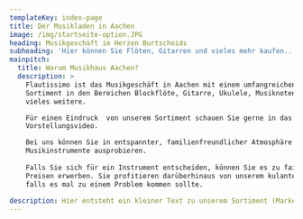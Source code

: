 ```yaml
---
templateKey: index-page
title: Der Musikladen in Aachen
image: /img/startseite-option.JPG
heading: Musikgeschäft im Herzen Burtscheids
subheading: 'Hier können Sie Flöten, Gitarren und vieles mehr kaufen..'
mainpitch:
  title: Warum Musikhaus Aachen?
  description: >
    Flautissimo ist das Musikgeschäft in Aachen mit einem umfangreichen
    Sortiment in den Bereichen Blockflöte, Gitarre, Ukulele, Musiknoten und
    vieles weitere.  

    Für einen Eindruck  von unserem Sortiment schauen Sie gerne in das
    Vorstellungsvideo.

    Bei uns können Sie in entspannter, familienfreundlicher Atmosphäre
    Musikinstrumente ausprobieren. 
       
    Falls Sie sich für ein Instrument entscheiden, können Sie es zu fairen
    Preisen erwerben. Sie profitieren darüberhinaus von unserem kulanten Service
    falls es mal zu einem Problem kommen sollte. 
     
description: Hier entsteht ein kleiner Text zu unserem Sortiment (Marken etc.)
---
```


